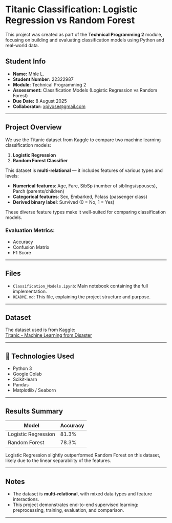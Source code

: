 #  Titanic Classification: Logistic Regression vs Random Forest

This project was created as part of the **Technical Programming 2** module, focusing on building and evaluating classification models using Python and real-world data.

##  Student Info

- **Name:** Mhle L.  
- **Student Number:** 22322987  
- **Module:** Technical Programming 2  
- **Assessment:** Classification Models (Logistic Regression vs Random Forest)  
- **Due Date:** 8 August 2025  
- **Collaborator:** xpiyose@gmail.com  

---

##  Project Overview

We use the Titanic dataset from Kaggle to compare two machine learning classification models:

1. **Logistic Regression**
2. **Random Forest Classifier**

This dataset is **multi-relational** — it includes features of various types and levels:

- **Numerical features**: Age, Fare, SibSp (number of siblings/spouses), Parch (parents/children)
- **Categorical features**: Sex, Embarked, Pclass (passenger class)
- **Derived binary label**: Survived (0 = No, 1 = Yes)

These diverse feature types make it well-suited for comparing classification models.

###  Evaluation Metrics:
- Accuracy
- Confusion Matrix
- F1 Score

---

##  Files

- `Classification_Models.ipynb`: Main notebook containing the full implementation.
- `README.md`: This file, explaining the project structure and purpose.

---

##  Dataset

The dataset used is from Kaggle:  
[Titanic - Machine Learning from Disaster](https://www.kaggle.com/datasets/dwiuzila/titanic-machine-learning-from-disaster)

---

## 🔧 Technologies Used

- Python 3
- Google Colab
- Scikit-learn
- Pandas
- Matplotlib / Seaborn

---

##  Results Summary

| Model              | Accuracy |
|-------------------|----------|
| Logistic Regression | 81.3%    |
| Random Forest       | 78.3%    |

Logistic Regression slightly outperformed Random Forest on this dataset, likely due to the linear separability of the features.

---

##  Notes

- The dataset is **multi-relational**, with mixed data types and feature interactions.
- This project demonstrates end-to-end supervised learning: preprocessing, training, evaluation, and comparison.


---

